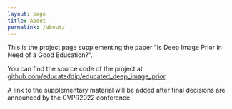 ```yaml
---
layout: page
title: About
permalink: /about/
---
```


This is the project page supplementing the paper "Is Deep Image Prior in Need of a Good Education?".

You can find the source code of the project at [github.com/educateddip/educated_deep_image_prior](https://github.com/educateddip/educated_deep_image_prior).

A link to the supplementary material will be added after final decisions are announced by the CVPR2022 conference.
